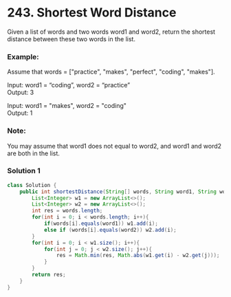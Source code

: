 # 243. Shortest Word Distance

Given a list of words and two words word1 and word2, return the shortest distance between these two words in the list.

### Example:
Assume that words = ["practice", "makes", "perfect", "coding", "makes"].   
 
Input: word1 = “coding”, word2 = “practice”    
Output: 3

Input: word1 = "makes", word2 = "coding"     
Output: 1
### Note:
You may assume that word1 does not equal to word2, and word1 and word2 are both in the list.

### Solution 1
```java
class Solution {
    public int shortestDistance(String[] words, String word1, String word2) {
        List<Integer> w1 = new ArrayList<>();
        List<Integer> w2 = new ArrayList<>();
        int res = words.length;
        for(int i = 0; i < words.length; i++){
            if(words[i].equals(word1)) w1.add(i);
            else if (words[i].equals(word2)) w2.add(i);
        }
        for(int i = 0; i < w1.size(); i++){
            for(int j = 0; j < w2.size(); j++){
                res = Math.min(res, Math.abs(w1.get(i) - w2.get(j)));
            }
        }
        return res;
    }
}
```
